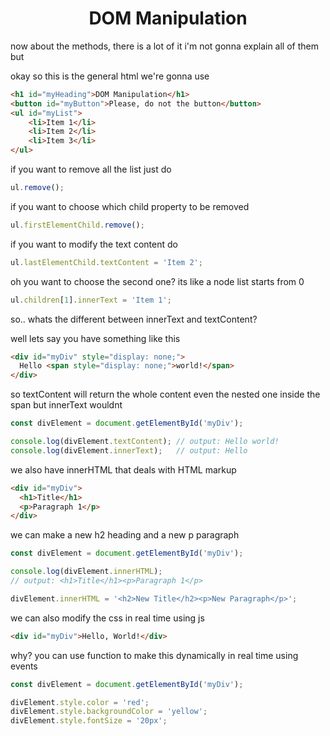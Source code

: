 <h1 align="center"> DOM Manipulation </h1>

now about the methods, there is a lot of it i'm not gonna explain all of them but

okay so this is the general html we're gonna use

```html
<h1 id="myHeading">DOM Manipulation</h1> 
<button id="myButton">Please, do not the button</button> 
<ul id="myList"> 
	<li>Item 1</li> 
	<li>Item 2</li> 
	<li>Item 3</li> 
</ul>
```

if you want to remove all the list just do

```js
ul.remove();
```

if you want to choose which child property to be removed

```js
ul.firstElementChild.remove();
```

if you want to modify the text content do

```js
ul.lastElementChild.textContent = 'Item 2';
```

oh you want to choose the second one? its like a node list starts from 0

```js
ul.children[1].innerText = 'Item 1';
```

so.. whats the different between innerText and textContent?

well lets say you have something like this 

```html
<div id="myDiv" style="display: none;">
  Hello <span style="display: none;">world!</span>
</div>
```

so textContent will return the whole content even the nested one inside the span but innerText wouldnt

```js
const divElement = document.getElementById('myDiv');

console.log(divElement.textContent); // output: Hello world!
console.log(divElement.innerText);   // output: Hello
```

we also have innerHTML that deals with HTML markup

```html
<div id="myDiv">
  <h1>Title</h1>
  <p>Paragraph 1</p>
</div>
```

we can make a new h2 heading and a new p paragraph

```js
const divElement = document.getElementById('myDiv');

console.log(divElement.innerHTML);
// output: <h1>Title</h1><p>Paragraph 1</p>

divElement.innerHTML = '<h2>New Title</h2><p>New Paragraph</p>';
```

we can also modify the css in real time using js

```html
<div id="myDiv">Hello, World!</div>
```

why? you can use function to make this dynamically in real time using events

```js
const divElement = document.getElementById('myDiv');

divElement.style.color = 'red';
divElement.style.backgroundColor = 'yellow';
divElement.style.fontSize = '20px';
```